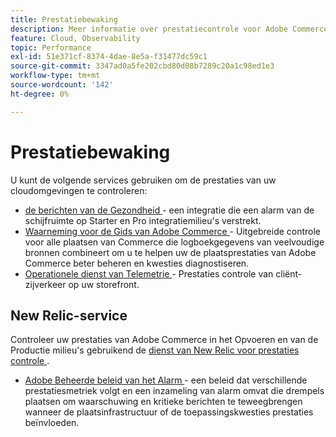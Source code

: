 ```yaml
---
title: Prestatiebewaking
description: Meer informatie over prestatiecontrole voor Adobe Commerce op cloudinfrastructuur.
feature: Cloud, Observability
topic: Performance
exl-id: 51e371cf-8374-4dae-8e5a-f31477dc59c1
source-git-commit: 3347ad0a5fe202cbd80d08b7289c20a1c98ed1e3
workflow-type: tm+mt
source-wordcount: '142'
ht-degree: 0%

---
```


# Prestatiebewaking

U kunt de volgende services gebruiken om de prestaties van uw cloudomgevingen te controleren:

- [ de berichten van de Gezondheid ](../integrations/health-notifications.md) - een integratie die een alarm van de schijfruimte op Starter en Pro integratiemilieu&#39;s verstrekt.
- [ Waarneming voor de Gids van Adobe Commerce ](https://experienceleague.adobe.com/en/docs/commerce-operations/tools/observation-for-adobe-commerce/intro) - Uitgebreide controle voor alle plaatsen van Commerce die logboekgegevens van veelvoudige bronnen combineert om u te helpen uw de plaatsprestaties van Adobe Commerce beter beheren en kwesties diagnostiseren.
- [ Operationele dienst van Telemetrie ](operational-telemetry.md) - Prestaties controle van cliënt-zijverkeer op uw storefront.

## New Relic-service

Controleer uw prestaties van Adobe Commerce in het Opvoeren en van de Productie milieu&#39;s gebruikend de [ dienst van New Relic voor prestaties controle ](new-relic-service.md).

- [ Adobe Beheerde beleid van het Alarm ](investigate-performance.md#monitor-performance-with-managed-alerts) - een beleid dat verschillende prestatiesmetriek volgt en een inzameling van alarm omvat die drempels plaatsen om waarschuwing en kritieke berichten te teweegbrengen wanneer de plaatsinfrastructuur of de toepassingskwesties prestaties beïnvloeden.

